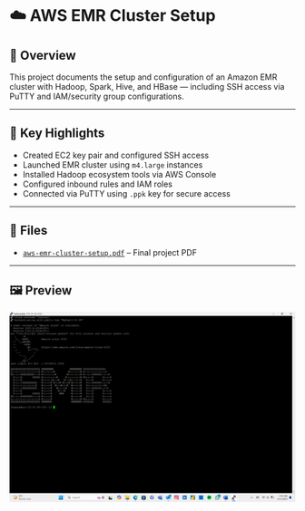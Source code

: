 # ☁️ AWS EMR Cluster Setup

## 📌 Overview  
This project documents the setup and configuration of an Amazon EMR cluster with Hadoop, Spark, Hive, and HBase — including SSH access via PuTTY and IAM/security group configurations.

---

## 🧠 Key Highlights
- Created EC2 key pair and configured SSH access  
- Launched EMR cluster using `m4.large` instances  
- Installed Hadoop ecosystem tools via AWS Console  
- Configured inbound rules and IAM roles  
- Connected via PuTTY using `.ppk` key for secure access

---

## 📁 Files
- [`aws-emr-cluster-setup.pdf`](https://github.com/prakshalishah/aws-emr-cluster-setup/blob/main/aws-emr-cluster-setup.pdf) – Final project PDF

---

## 🖼️ Preview  
![EMR Cluster Preview](emr-cluster-preview.png)

